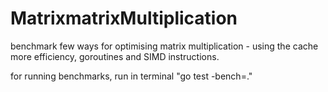 # MatrixmatrixMultiplication
benchmark few ways for optimising matrix multiplication - using the cache more efficiency, goroutines and SIMD instructions.

for running benchmarks, run in terminal "go test -bench=."
